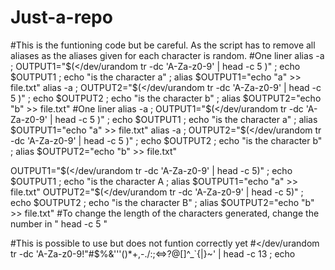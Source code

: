 # Just-a-repo

#This is the funtioning code but be careful. As the script has to remove all aliases as the aliases given for each character is random.
#One liner
alias -a ; OUTPUT1="$(</dev/urandom tr -dc 'A-Za-z0-9' | head -c 5 )" ; echo $OUTPUT1 ; echo "is the character a" ; alias $OUTPUT1="echo "a" >> file.txt" alias -a ; OUTPUT2="$(</dev/urandom tr -dc 'A-Za-z0-9' | head -c 5 )" ; echo $OUTPUT2 ; echo "is the character b" ; alias $OUTPUT2="echo "b" >> file.txt"
#One liner
alias -a ; OUTPUT1="$(</dev/urandom tr -dc 'A-Za-z0-9' | head -c 5 )" ; echo $OUTPUT1 ; echo "is the character a" ; alias $OUTPUT1="echo "a" >> file.txt"
alias -a ; OUTPUT2="$(</dev/urandom tr -dc 'A-Za-z0-9' | head -c 5 )" ; echo $OUTPUT2 ; echo "is the character b" ; alias $OUTPUT2="echo "b" >> file.txt"

OUTPUT1="$(</dev/urandom tr -dc 'A-Za-z0-9' | head -c 5)" ; echo $OUTPUT1 ; echo "is the character A ; alias $OUTPUT1="echo "a" >> file.txt"
OUTPUT2="$(</dev/urandom tr -dc 'A-Za-z0-9' | head -c 5)" ; echo $OUTPUT2 ; echo "is the character B" ; alias $OUTPUT2="echo "b" >> file.txt"
#To change the length of the characters generated, change the number in " head -c 5 "

#This is possible to use but does not funtion correctly yet
#</dev/urandom tr -dc 'A-Za-z0-9!"#$%&'\''()*+,-./:;<=>?@[\]^_`{|}~' | head -c 13  ; echo
